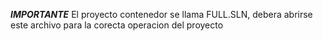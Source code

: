 *****IMPORTANTE*****
El proyecto contenedor se llama FULL.SLN, debera abrirse este archivo para la corecta operacion del proyecto
